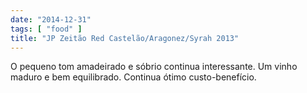 ```yaml
---
date: "2014-12-31"
tags: [ "food" ]
title: "JP Zeitão Red Castelão/Aragonez/Syrah 2013"
---
```

O pequeno tom amadeirado e sóbrio continua interessante. Um vinho maduro e bem equilibrado. Continua ótimo custo-benefício.
